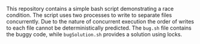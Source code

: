 This repository contains a simple bash script demonstrating a race condition.  The script uses two processes to write to separate files concurrently. Due to the nature of concurrent execution the order of writes to each file cannot be deterministically predicted. The `bug.sh` file contains the buggy code, while `bugSolution.sh` provides a solution using locks.